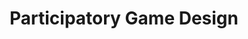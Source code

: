 ---
layout: default
category: session
anchor: participatory-game-design
title: Participatory Game Design
permalink: /schedule#participatory-game-design

day: Saturday
time: 11&colon;30am - 12&colon;45pm
timeorder: 3
room: Rm. 803

track: Participatory Game Design

talks:
  - Intergenerational game design from the participant’s perspective
  - Using participatory video game production to address issues of marginalization with LGBTQIA&#43; youth
  - Breaking the age barrier through participatory intergenerational game design
  - It's Not Always About You&#33; - Lessons Learnt From Participatory Deep Game Design
---
